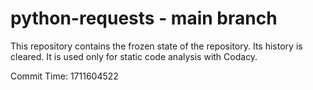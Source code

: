 # python-requests - main branch

This repository contains the frozen state of the repository.
Its history is cleared. It is used only for static code
analysis with Codacy.

Commit Time: 1711604522